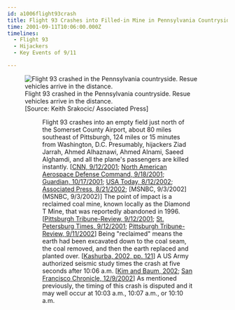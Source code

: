 ```yaml
---
id: a1006flight93crash
title: Flight 93 Crashes into Filled-in Mine in Pennsylvania Countryside
time: 2001-09-11T10:06:00.000Z
timelines:
  - Flight 93
  - Hijackers
  - Key Events of 9/11

---
```


<figure class="image">
  <img alt="Flight 93 crashed in the Pennsylvania countryside. Resue vehicles arrive in the distance." src="https://i2.wp.com/cdn.historycommons.org/images/events/343_93crash2050081722-9364.jpg" />
  <figcaption>Flight 93 crashed in the Pennsylvania countryside. Resue vehicles arrive in the distance.<br>[Source: Keith Srakocic/ Associated Press]</figcaption>
<figure>

Flight 93 crashes into an empty field just north of the Somerset County Airport, about 80 miles southeast of Pittsburgh, 124 miles or 15 minutes from Washington, D.C. Presumably, hijackers Ziad Jarrah, Ahmed Alhaznawi, Ahmed Alnami, Saeed Alghamdi, and all the plane's passengers are killed instantly. [[CNN, 9/12/2001][1]; [North American Aerospace Defense Command, 9/18/2001][2]; [Guardian, 10/17/2001][3]; [USA Today, 8/12/2002][4]; [Associated Press, 8/21/2002][5]; [MSNBC, 9/3/2002](MSNBC, 9/3/2002)] The point of impact is a reclaimed coal mine, known locally as the Diamond T Mine, that was reportedly abandoned in 1996. [[Pittsburgh Tribune-Review, 9/12/2001][6]; [St. Petersburg Times, 9/12/2001][7]; [Pittsburgh Tribune-Review, 9/11/2002][8]] Being "reclaimed" means the earth had been excavated down to the coal seam, the coal removed, and then the earth replaced and planted over. [[Kashurba, 2002, pp. 121][9]] A US Army authorized seismic study times the crash at five seconds after 10:06 a.m. [[Kim and Baum, 2002][10]; [San Francisco Chronicle, 12/9/2002][11]] As mentioned previously, the timing of this crash is disputed and it may well occur at 10:03 a.m., 10:07 a.m., or 10:10 a.m. 

[1]: http://www.cnn.com/2001/US/09/11/chronology.attack/
[2]: https://web.archive.org/web/20030809155434/http:/www.norad.mil/index.cfm?fuseaction=home.news_rel_09_18_01
[3]: https://www.theguardian.com/world/2001/oct/17/september11.usa
[4]: https://usatoday30.usatoday.com/news/sept11/2002-08-12-clearskies_x.htm
[5]: https://web.archive.org/web/20021002112814/http://www.gomemphis.com/mca/america_at_war/article/0,1426,MCA_945_1340414,00.html
[6]: https://web.archive.org/web/20070920222006/http:/www.pittsburghlive.com:80/x/pittsburghtrib/s_12940.html
[7]: https://web.archive.org/web/20011224194728/http://www.sptimes.com/News/091201/Worldandnation/A_blur_in_the_sky__th.shtml
[8]: https://web.archive.org/web/20070303093922/http://www.pittsburghlive.com/x/pittsburghtrib/s_90823.html
[9]: https://www.amazon.com/Courage-After-Crash-Aftermath-Pictorial/dp/0972103163
[10]: https://web.archive.org/web/20030320090510/http://www.mgs.md.gov/esic/publications/download/911pentagon.pdf
[11]: https://web.archive.org/web/20030127070450/http://sfgate.com/cgi-bin/article.cgi?f=/c/a/2002/12/09/MN188582.DTL
